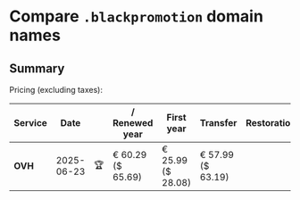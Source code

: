 # Compare `.blackpromotion` domain names

## Summary

Pricing (excluding taxes):

| Service | Date |  | / Renewed year | First year | Transfer | Restoration |
|--|--|--|--|--|--|--|
| **OVH** | 2025-06-23 | 🏆 | € 60.29<br>($ 65.69) | € 25.99<br>($ 28.08) | € 57.99<br>($ 63.19) |  |
